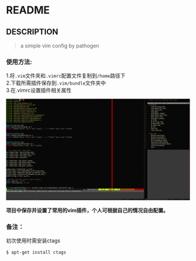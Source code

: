 # README
## DESCRIPTION

> a simple vim config by pathogen  

### 使用方法:  

1.将`.vim`文件夹和`.vimrc`配置文件复制到`/home`路径下  
2.下载所需插件保存到`.vim/bundle`文件夹中  
3.在.vimrc设置插件相关属性 

![image](https://github.com/JoedgeChoh/vim_config/blob/master/2020-08-26%2010-50-59%E5%B1%8F%E5%B9%95%E6%88%AA%E5%9B%BE.png)

**项目中保存并设置了常用的vim插件，个人可根据自己的情况自由配置。**  

### 备注：  

初次使用时需安装ctags    

```bash
$ apt-get install ctags 
```


